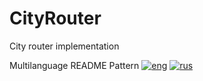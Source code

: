 # CityRouter

City router implementation

Multilanguage README Pattern
[![eng](https://img.shields.io/badge/lang-eng-blue.svg)](https://github.com/holodnii/CityRouter/blob/main/readme_eng.md)
[![rus](https://img.shields.io/badge/lang-rus-red.svg)](https://github.com/holodnii/CityRouter/blob/main/readme_rus.md)
